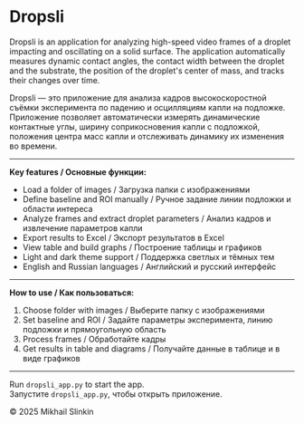 
# Dropsli

Dropsli is an application for analyzing high-speed video frames of a droplet impacting and oscillating on a solid surface.
The application automatically measures dynamic contact angles, the contact width between the droplet and the substrate, the position of the droplet's center of mass, and tracks their changes over time.

Dropsli — это приложение для анализа кадров высокоскоростной съёмки эксперимента по падению и осцилляциям капли на подложке.
Приложение позволяет автоматически измерять динамические контактные углы, ширину соприкосновения капли с подложкой, положения центра масс капли и отслеживать динамику их изменения во времени.

---

**Key features / Основные функции:**
- Load a folder of images / Загрузка папки с изображениями
- Define baseline and ROI manually / Ручное задание линии подложки и области интереса
- Analyze frames and extract droplet parameters / Анализ кадров и извлечение параметров капли
- Export results to Excel / Экспорт результатов в Excel
- View table and build graphs / Построение таблицы и графиков
- Light and dark theme support / Поддержка светлых и тёмных тем
- English and Russian languages / Английский и русский интерфейс

---

**How to use / Как пользоваться:**
1. Choose folder with images / Выберите папку с изображениями
2. Set baseline and ROI / Задайте параметры эксперимента, линию подложки и прямоугольную область
3. Process frames / Обработайте кадры
4. Get results in table and diagrams / Получайте данные в таблице и в виде графиков

---

Run `dropsli_app.py` to start the app.  
Запустите `dropsli_app.py`, чтобы открыть приложение.

© 2025 Mikhail Slinkin
